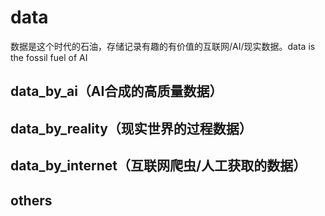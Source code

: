 # data
数据是这个时代的石油，存储记录有趣的有价值的互联网/AI/现实数据。data is the fossil fuel of AI

## data_by_ai（AI合成的高质量数据）

## data_by_reality（现实世界的过程数据）

## data_by_internet（互联网爬虫/人工获取的数据）

## others
